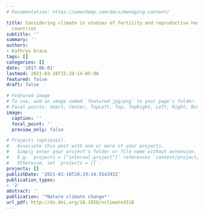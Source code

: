 ```yaml
---
# Documentation: https://wowchemy.com/docs/managing-content/

title: Considering climate in studies of fertility and reproductive health in poor
  countries
subtitle: ''
summary: ''
authors:
- Kathryn Grace
tags: []
categories: []
date: '2017-06-01'
lastmod: 2021-03-18T15:29:14-05:00
featured: false
draft: false

# Featured image
# To use, add an image named `featured.jpg/png` to your page's folder.
# Focal points: Smart, Center, TopLeft, Top, TopRight, Left, Right, BottomLeft, Bottom, BottomRight.
image:
  caption: ''
  focal_point: ''
  preview_only: false

# Projects (optional).
#   Associate this post with one or more of your projects.
#   Simply enter your project's folder or file name without extension.
#   E.g. `projects = ["internal-project"]` references `content/project/deep-learning/index.md`.
#   Otherwise, set `projects = []`.
projects: []
publishDate: '2021-03-18T20:29:14.554393Z'
publication_types:
- '2'
abstract: ''
publication: '*Nature climate change*'
url_pdf: http://dx.doi.org/10.1038/nclimate3318
---
```

